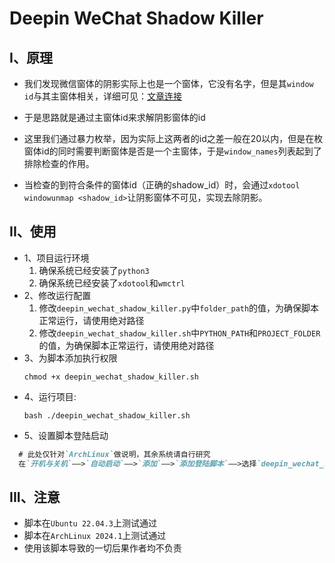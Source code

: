# Deepin WeChat Shadow Killer

## I、原理

  - 我们发现微信窗体的阴影实际上也是一个窗体，它没有名字，但是其`window id`与其主窗体相关，详细可见：[文章连接](https://forum.ubuntu.org.cn/viewtopic.php?t=491709)
  
  - 于是思路就是通过主窗体id来求解阴影窗体的id
  
  - 这里我们通过暴力枚举，因为实际上这两者的id之差一般在20以内，但是在枚窗体id的同时需要判断窗体是否是一个主窗体，于是`window_names`列表起到了排除检查的作用。

  - 当检查的到符合条件的窗体id（正确的shadow_id）时，会通过`xdotool windowunmap <shadow_id>`让阴影窗体不可见，实现去除阴影。

## II、使用

  - 1、项目运行环境
    1) 确保系统已经安装了`python3`
    2) 确保系统已经安装了`xdotool`和`wmctrl`
  - 2、修改运行配置
    1) 修改`deepin_wechat_shadow_killer.py`中`folder_path`的值，为确保脚本正常运行，请使用绝对路径
    2) 修改`deepin_wechat_shadow_killer.sh`中`PYTHON_PATH`和`PROJECT_FOLDER`的值，为确保脚本正常运行，请使用绝对路径
  - 3、为脚本添加执行权限
    ```shell
    chmod +x deepin_wechat_shadow_killer.sh
    ```
  - 4、运行项目:
    ```shell
    bash ./deepin_wechat_shadow_killer.sh
    ```
  - 5、设置脚本登陆启动
  ```markdown
    # 此处仅针对`ArchLinux`做说明，其余系统请自行研究
    在`开机与关机`——>`自动启动`——>`添加`——>`添加登陆脚本`——>选择`deepin_wechat_shadow_killer.sh`文件
  ```

## III、注意
 - 脚本在`Ubuntu 22.04.3`上测试通过
 - 脚本在`ArchLinux 2024.1`上测试通过
 - 使用该脚本导致的一切后果作者均不负责